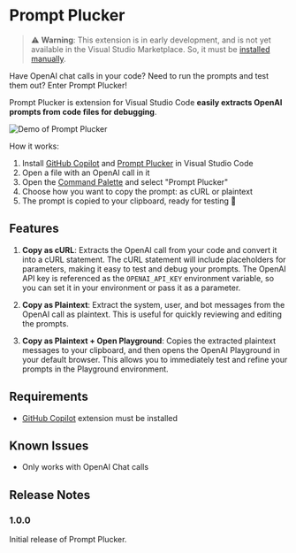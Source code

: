 # Prompt Plucker

> ⚠️ **Warning**: This extension is in early development, and is not yet available in the Visual Studio Marketplace. So, it must be [installed manually](https://code.visualstudio.com/api/get-started/your-first-extension).

Have OpenAI chat calls in your code? Need to run the prompts and test them out? Enter Prompt Plucker!

Prompt Plucker is extension for Visual Studio Code **easily extracts OpenAI prompts from code files for debugging**.

![Demo of Prompt Plucker](images/demo.gif)

How it works:
1. Install [GitHub Copilot](https://github.com/features/copilot) and [Prompt Plucker](https://code.visualstudio.com/api/get-started/your-first-extension) in Visual Studio Code
2. Open a file with an OpenAI call in it
3. Open the [Command Palette](https://docs.github.com/en/codespaces/reference/using-the-vs-code-command-palette-in-codespaces) and select "Prompt Plucker"
4. Choose how you want to copy the prompt: as cURL or plaintext
5. The prompt is copied to your clipboard, ready for testing 🎉

## Features

1. **Copy as cURL**: Extracts the OpenAI call from your code and convert it into a cURL statement. The cURL statement will include placeholders for parameters, making it easy to test and debug your prompts. The OpenAI API key is referenced as the `OPENAI_API_KEY` environment variable, so you can set it in your environment or pass it as a parameter.

2. **Copy as Plaintext**: Extract the system, user, and bot messages from the OpenAI call as plaintext. This is useful for quickly reviewing and editing the prompts.

3. **Copy as Plaintext + Open Playground**: Copies the extracted plaintext messages to your clipboard, and then opens the OpenAI Playground in your default browser. This allows you to immediately test and refine your prompts in the Playground environment.

## Requirements

* [GitHub Copilot](https://github.com/features/copilot) extension must be installed

## Known Issues

* Only works with OpenAI Chat calls

## Release Notes

### 1.0.0

Initial release of Prompt Plucker.